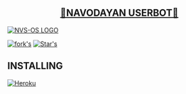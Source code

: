 <h2 align="center"> <a href="https://github.com/NVS-OS/NVS-USERBOT">🔰NAVODAYAN USERBOT🔰</a></h2>

[![NVS-OS LOGO](https://telegra.ph/file/5c61dd2bfd9c2b5477802.jpg)](https://github.com/NVS-OS/ANKIT-USERBOT)

[![fork's](https://img.shields.io/github/forks/NVS-OS/ANKIT-USERBOT?label=Forks&logoColor=Black&style=social)](https://github.com/NVS-OS)
[![Star's](https://img.shields.io/github/stars/NVS-OS/ANKIT-USERBOT?logoColor=Blue&style=social)](https://github.com/NVS-OS)

## INSTALLING

[![Heroku](https://www.herokucdn.com/deploy/button.svg)](https://heroku.com/deploy?template=https://github.com/NVS-OS/ANKIT-USERBOT)
